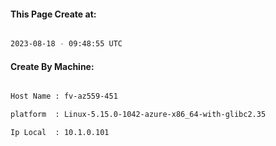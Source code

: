 
   
#### This Page Create at:

```bash

2023-08-18 - 09:48:55 UTC

```

#### Create By Machine:

```bash

Host Name : fv-az559-451

platform  : Linux-5.15.0-1042-azure-x86_64-with-glibc2.35

Ip Local  : 10.1.0.101

```

